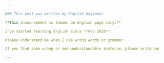```yaml
---

### This post was written by English beginner

**This announcement is showen on English page only.**

I've started learning English since **Feb 2018**.

Please understand me when I use wrong words or grammar.

If you find some wrong or non-understandable sentence, please write comments below.

---
```

<br>
